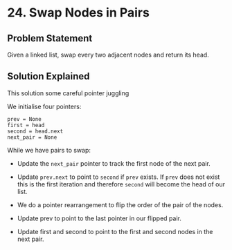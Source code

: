 # 24. Swap Nodes in Pairs

## Problem Statement

Given a linked list, swap every two adjacent nodes and return its head.

## Solution Explained

This solution some careful pointer juggling

We initialise four pointers:

```
prev = None
first = head
second = head.next
next_pair = None
```

While we have pairs to swap:

- Update the `next_pair` pointer to track the first node of the next pair.

- Update `prev.next` to point to `second` if `prev` exists. If `prev` does not exist this is the first iteration and therefore `second` will become the head of our list.

- We do a pointer rearrangement to flip the order of the pair of the nodes.

- Update prev to point to the last pointer in our flipped pair.

- Update first and second to point to the first and second nodes in the next pair.

